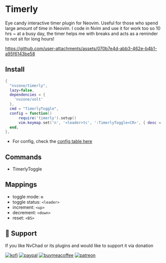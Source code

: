 # Timerly
Eye candy interactive timer plugin for Neovim. Useful for those who spend large amount of time in Neovim. I code in Nvim and use it for work too so 10 hrs ~ at a busy day, the timer helps me with breaks and acts as a reminder to not sit for long hours!

https://github.com/user-attachments/assets/070b7e4d-abb3-462e-b4b1-a95f6143be58
 
## Install

```lua
{
  "nvzone/timerly",
  lazy=false,
  dependencies = {
    'nvzone/volt'
  },
  cmd = "TimerlyToggle",
  config = function()
      require('timerly').setup()
      vim.keymap.set('n', '<leader>tc', ':TimerlyToggle<CR>', { desc = "Toggle Timerly" })
  end,
},
```

- For config, check the [config table here](https://github.com/NvChad/timerly/blob/main/lua/timerly/state.lua#L12)

## Commands

- TimerlyToggle

## Mappings

- toggle mode: `m`
- toggle status: `<leader>`
- increment: `<up>`
- decrement: `<down>`
- reset: `<BS>`

## :gift_heart: Support

If you like NvChad or its plugins and would like to support it via donation

[![kofi](https://img.shields.io/badge/Ko--fi-F16061?style=for-the-badge&logo=ko-fi&logoColor=white)](https://ko-fi.com/siduck)
[![paypal](https://img.shields.io/badge/PayPal-00457C?style=for-the-badge&logo=paypal&logoColor=white)](https://paypal.me/siduck13)
[![buymeacoffee](https://img.shields.io/badge/Buy_Me_A_Coffee-FFDD00?style=for-the-badge&logo=buy-me-a-coffee&logoColor=black)](https://www.buymeacoffee.com/siduck)
[![patreon](https://img.shields.io/badge/Patreon-F96854?style=for-the-badge&logo=patreon&logoColor=white)](https://www.patreon.com/siduck)
